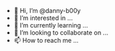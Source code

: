 - 👋 Hi, I’m @danny-b00y
- 👀 I’m interested in ...
- 🌱 I’m currently learning ...
- 💞️ I’m looking to collaborate on ...
- 📫 How to reach me ...

<!---
danny-b00y/danny-b00y is a ✨ special ✨ repository because its `README.md` (this file) appears on your GitHub profile.
You can click the Preview link to take a look at your changes.
--->
